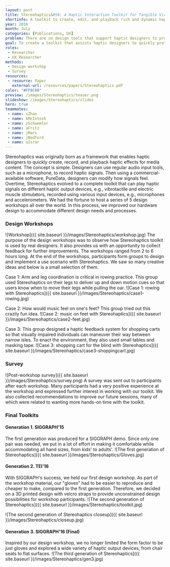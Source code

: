 ```yaml
---
layout: post
title: Stereohaptics&#58; A Haptic Interaction Toolkit for Tangible Virtual Experiences
shortinfo: A toolkit to create, edit, and playback rich and dynamic haptic media using audio based tools.
year: 2016
month: July
categories: [Publications, UX]
problem: There are no design tools that support haptic designers to produce creative content for a given media.
goal: To create a toolkit that assists haptic designers to quickly prototype haptic experiences for videos, games, and other media content.
roles:
 - Researcher
 - UX Researcher
methods:
 - Design workshop
 - Survey
resources:
 - resource: Paper
   external-url: /resources/papers/Stereohaptics.pdf
color: "#FF8C00"
preview: /images/Stereohaptics/teaser.png
slideshow: /images/Stereohaptics/slides
hero: true
teammates:
 - name: sZhao
 - name: kMcIntosh
 - name: zSchwemler
 - name: aFritz
 - name: jMars
 - name: jBedford
 - name: aIsrar
---
```

Stereohaptics was originally born as a framework that enables haptic designers to quickly create, record, and playback haptic effects for media content. The concept is simple. Designers can use regular audio input tools, such as a microphone, to record haptic signals. Then using a commercial-available software, PureData, designers can modify how signals feel. Overtime, Stereohaptics evolved to a complete toolkit that can play haptic signals on different haptic output devices, e.g., vibrotactile and electric muscle stimulators, recorded using various input devices, e.g., microphones and accelerometers. We had the fortune to host a series of 5 design workshops all over the world. In this process, we improved our hardware design to accommodate different design needs and processes.

### Design Workshops
![Workshop]({{ site.baseurl }}/images/Stereohaptics/workshop.jpg)
The purpose of the design workshops was to observe how Stereohaptics toolkit is used by real designers. It also provides us with an opportunity to collect feedback for further improvements. The workshops ranged from 2 to 6 hours long. At the end of the workshops, participants form groups to design and implement a use scenario with Stereohaptics. We saw so many creative ideas and below is a small selection of them.

Case 1: Arm and leg coordination is critical in rowing practice. This group used Stereohaptics on their legs to deliver up and down motion cues so that users know when to move their legs while pulling the oar.
![Case 1: rowing with Stereohaptics]({{ site.baseurl }}/images/Stereohaptics/case1-rowing.jpg)

Case 2: How would music feel on one's feet? This group tried out this crazily fun idea.
![Case 2: music on feet with Stereohaptics]({{ site.baseurl }}/images/Stereohaptics/case2-feet.jpg)

Case 3: This group designed a haptic feedback system for shopping carts so that visually impaired individuals can maneuver their way between narrow isles. To enact the environment, they also used small tables and masking tape.
![Case 3: shopping cart for the blind with Stereohaptics]({{ site.baseurl }}/images/Stereohaptics/case3-shoppingcart.jpg)

### Survey

![Post-workshop survey]({{ site.baseurl }}/images/Stereohaptics/survey.png)
A survey was sent out to participants after each workshop. Many participants had a very positive experience at the workshop and expressed further interest in working with our toolkit. We also collected recommendations to improve our future sessions, many of which were related to wanting more hands-on time with the toolkit.


### Final Toolkits

#### Generation 1. SIGGRAPH'15
The first generation was produced for a SIGGRAPH demo. Since only one pair was needed, we put in a lot of effort in making it comfortable while accommodating all hand sizes, from kids' to adults'.
![The first generation of Stereohaptics]({{ site.baseurl }}/images/Stereohaptics/Gloves.jpg)

#### Generation 2. TEI'16
With SIGGRAPH's success, we held our first design workshop. As part of the workshop material, our "gloves" had to be easier to reproduce and cheaper to make, compared to the first generation. Therefore, we decided on a 3D printed design with velcro straps to provide unconstrained design possibilities for workshop participants.
![The second generation of Stereohaptics]({{ site.baseurl }}/images/Stereohaptics/toolkit.jpg)

![The second generation of Stereohaptics closeup]({{ site.baseurl }}/images/Stereohaptics/closeup.jpg)

#### Generation 3. SIGGRAPH'16 (Final)
Inspired by our design workshop, we no longer limited the form factor to be just gloves and explored a wide variety of haptic output devices, from chair seats to flat surfaces.
![The third generation of Stereohaptics]({{ site.baseurl }}/images/Stereohaptics/gen3.jpg)
